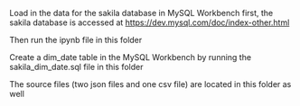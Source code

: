 Load in the data for the sakila database in MySQL Workbench first, the sakila database is accessed at https://dev.mysql.com/doc/index-other.html

Then run the ipynb file in this folder 

Create a dim_date table in the MySQL Workbench by running the sakila_dim_date.sql file in this folder

The source files (two json files and one csv file) are located in this folder as well
